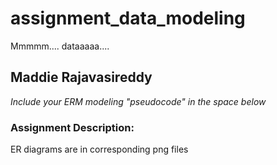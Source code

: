 # assignment_data_modeling
Mmmmm.... dataaaaa....

## Maddie Rajavasireddy

*Include your ERM modeling "pseudocode" in the space below*

### Assignment Description:   
ER diagrams are in corresponding png files

